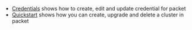 
- [Credentials](credentials/README.md) shows how to create, edit and update credential for packet
- [Quickstart](quickstart/README.md) shows how you can create, upgrade and delete a cluster in packet